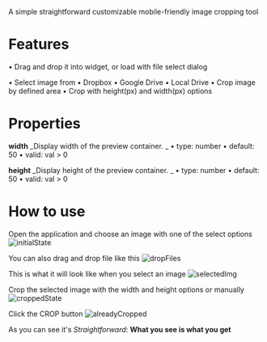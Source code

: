 A simple straightforward customizable mobile-friendly image cropping tool

# Features
• Drag and drop it into widget, or load with file select dialog

  • Select image from 
    • Dropbox
    • Google Drive
    • Local Drive
• Crop image by defined area
• Crop with height(px) and width(px) options

# Properties
**width**
_Display width of the preview container.
_
• type: number
• default: 50
• valid: val > 0

**height**
_Display height of the preview container.
_
• type: number
• default: 50
• valid: val > 0

# How to use
Open the application and choose an image with one of the select options
![initialState](https://user-images.githubusercontent.com/86877899/189430284-4f071a07-8cca-42d7-a655-7ec370cd51ba.png)

You can also drag and drop file like this
![dropFiles](https://user-images.githubusercontent.com/86877899/189430447-ef372c4b-ef1e-425a-8081-3429c40f1022.png)

This is what it will look like when you select an image
![selectedImg](https://user-images.githubusercontent.com/86877899/189430663-20ced2e9-ae9b-43ae-9ef0-8c4af2f90c6a.png)

Crop the selected image with the width and height options or manually
![croppedState](https://user-images.githubusercontent.com/86877899/189430750-47c85359-9056-4d88-be4e-c5f0d87446cf.png)

Click the CROP button
![alreadyCropped](https://user-images.githubusercontent.com/86877899/189430863-8133b79e-599c-4a03-b888-1b8b9ee945e9.png)

As you can see it's _Straightforward_: **What you see is what you get**

